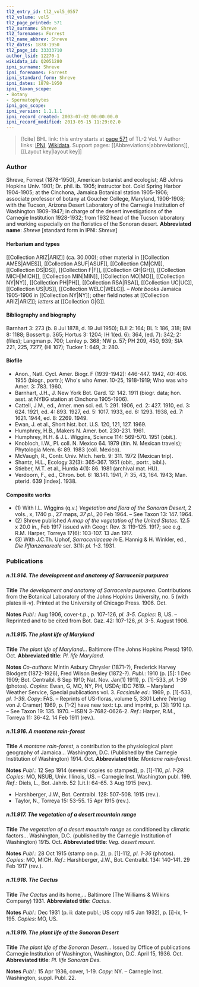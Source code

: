 ```yaml
---
tl2_entry_id: tl2_vol5_0557
tl2_volume: vol5
tl2_page_printed: 571
tl2_surname: Shreve
tl2_forenames: Forrest
tl2_name_abbrev: Shreve
tl2_dates: 1878-1950
tl2_page_id: 33333710
author_lsid: 12270-1
wikidata_id: Q2051280
ipni_surname: Shreve
ipni_forenames: Forrest
ipni_standard_form: Shreve
ipni_dates: 1878-1950
ipni_taxon_scope: 
- Botany
- Spermatophytes
ipni_geo_scope: 
ipni_version: 1.1.1.1
ipni_record_created: 2003-07-02 00:00:00.0
ipni_record_modified: 2013-05-15 11:29:02.0
---
```


> [!cite] BHL link: this entry starts at [page 571](https://www.biodiversitylibrary.org/page/33333710) of TL-2 Vol. V
> Author links: [IPNI](https://www.ipni.org/a/12270-1), [Wikidata](https://www.wikidata.org/wiki/Q2051280). Support pages: [[Abbreviations|abbreviations]], [[Layout key|layout key]]

### Author

Shreve, Forrest (1878-1950), American botanist and ecologist; AB Johns Hopkins Univ. 1901; Dr. phil. ib. 1905; instructor bot. Cold Spring Harbor 1904-1905; at the Cinchona, Jamaica Botanical station 1905-1906; associate professor of botany at Goucher College, Maryland, 1906-1908; with the Tucson, Arizona Desert Laboratory of the Carnegie Institution of Washington 1909-1947; in charge of the desert investigations of the Carnegie Institution 1928-1932; from 1932 head of the Tucson laboratory and working especially on the floristics of the Sonoran desert. 
**Abbreviated name**: *Shreve* \[standard form in IPNI: *Shreve*\]

#### Herbarium and types

[[Collection ARIZ|ARIZ]] (ca. 30.000); other material in [[Collection AMES|AMES]], [[Collection ASUF|ASUF]], [[Collection CM|CM]], [[Collection DS|DS]], [[Collection F|F]], [[Collection GH|GH]], [[Collection MICH|MICH]], [[Collection MIN|MIN]], [[Collection MO|MO]], [[Collection NY|NY]], [[Collection PH|PH]], [[Collection RSA|RSA]], [[Collection UC|UC]], [[Collection US|US]], [[Collection WELC|WELC]]. – *Note books* Jamaica 1905-1906 in [[Collection NY|NY]]; other field notes at [[Collection ARIZ|ARIZ]]; *letters* at [[Collection G|G]].

#### Bibliography and biography

Barnhart 3: 273 (b. 8 Jul 1878, d. 19 Jul 1950); BJI 2: 164; BL 1: 186, 318; BM 8: 1188; Bossert p. 365; Hortus 3: 1204; IH 1(ed. 6): 364, (ed. 7): 342; 2: (files); Langman p. 700; Lenley p. 368; NW p. 57; PH 209, 450, 939; SIA 221, 225, 7277, (HI 107); Tucker 1: 649, 3: 280.

#### Biofile

- Anon., Natl. Cycl. Amer. Biogr. F (1939-1942): 446-447. 1942, 40: 406. 1955 (biogr., portr.); Who's who Amer. 10-25, 1918-1919; Who was who Amer. 3: 783. 1960.
- Barnhart, J.H., J. New York Bot. Gard. 12: 142. 1911 (biogr. data; hon. asst. at NYBG station at Cinchona 1905-1906).
- Cattell, J.M., ed., Amer. men sci. ed. 1: 291. 1906, ed. 2: 427. 1910, ed. 3: 624. 1921, ed. 4: 893. 1927, ed. 5: 1017. 1933, ed. 6: 1293. 1938, ed. 7: 1621. 1944, ed. 8: 2269. 1949.
- Ewan, J. et al., Short hist. bot. U.S. 120, 121, 127. 1969.
- Humphrey, H.B., Makers N. Amer. bot. 230-231. 1961.
- Humphrey, H.H. & J.L. Wiggins, Science 114: 569-570. 1951 (obit.).
- Knobloch, I.W., Pl. coll. N. Mexico 64. 1979 (itin. N. Mexican travels); Phytologia Mem. 6: 89. 1983 (coll. Mexico).
- McVaugh, R., Contr. Univ. Mich. herb. 9: 311. 1972 (Mexican trip).
- Shantz, H.L., Ecology 32(3): 365-367. 1951 (obit., portr., bibl.).
- Stieber, M.T. et al., Huntia 4(1): 86. 1981 (archival mat. HU).
- Verdoorn, F., ed., Chron. bot. 6: 18.141. 1941, 7: 35, 43, 164. 1943; Man. pterid. 639 \[index\]. 1938.

#### Composite works

- (1) With I.L. Wiggins (q.v.) *Vegetation and flora of the Sonoran Desert*, 2 vols., x, 1740 p., 27 maps, *37 pl*., 20 Feb 1964. – See Taxon 13: 147. 1964.
- (2) Shreve published *A map of the vegetation of the United States*. 12.5 x 20.0 in., Feb 1917 issued with Geogr. Rev. 3: 119-125. 1917; see e.g. R.M. Harper, Torreya 17(6): 103-107. 13 Jan 1917.
- (3) With J.C.Th. Uphof, *Sarraceniaceae in* E. Hannig & H. Winkler, ed., *Die Pflanzenareale* ser. 3(1): *pl. 1-3.* 1931.

### Publications

##### n.11.914. The development and anatomy of Sarracenia purpurea

**Title**
*The development and anatomy of Sarracenia purpurea*. Contributions from the Botanical Laboratory of the Johns Hopkins University, no. 5 (with plates iii-v). Printed at the University of Chicago Press. 1906. Oct.

**Notes**
*Publ*.: Aug 1906, cover-t.p., p. 107-126, *pl. 3-5. Copies*: B, US. – Reprinted and to be cited from Bot. Gaz. 42: 107-126, *pl*. 3-5. August 1906.

##### n.11.915. The plant life of Maryland

**Title**
*The plant life of Maryland*... Baltimore (The Johns Hopkins Press) 1910. Oct.
**Abbreviated title**: *Pl. life Maryland*.

**Notes**
*Co-authors*: Mintin Asbury Chrysler (1871-?), Frederick Harvey Blodgett (1872-1926), Fred Wilson Besley (1872-?).
*Publ*.: 1910 (p. \[5\]: 1 Dec 1909; Bot. Centralbl. 6 Sep 1910; Nat. Nov. Jan(1) 1911), p. \[1\]-533, *pl. 1-39* (photos). *Copies*: Ewan, G, MO, NY, PH, USDA; IDC 7619. – Maryland Weather Service, Special publications vol. 3.
*Facsimile ed*.: 1969, p. \[1\]-533, *pl. 1-39. Copy*: FAS. – Reprints of US-floras, volume 5, 3301 Lehre (Verlag von J. Cramer) 1969, p. \[1-2\] have new text: t.p. and imprint, p. \[3\]: 1910 t.p. – See Taxon 19: 135. 1970. – ISBN 3-7682-0626-2.
*Ref*.: Harper, R.M., Torreya 11: 36-42. 14 Feb 1911 (rev.).

##### n.11.916. A montane rain-forest

**Title**
*A montane rain-forest*, a contribution to the physiological plant geography of Jamaica... Washington, D.C. (Published by the Carnegie Institution of Washington) 1914. Oct.
**Abbreviated title**: *Montane rain-forest*.

**Notes**
*Publ*.: 12 Sep 1914 (several copies so stamped), p. \[1\]-110, *pl. 1-29. Copies*: MO, NSUB, Univ. Illinois, US. – Carnegie Inst. Washington publ. 199.
*Ref*.: Diels, L., Bot. Jahrb. 52 (Lit.): 64-65. 3 Aug 1915 (rev.).
- Harshberger, J.W., Bot. Centralbl. 128: 507-508. 1915 (rev.).
- Taylor, N., Torreya 15: 53-55. 15 Apr 1915 (rev.).

##### n.11.917. The vegetation of a desert mountain range

**Title**
*The vegetation of a desert mountain range* as conditioned by climatic factors... Washington, D.C. (published by the Carnegie Institution of Washington) 1915. Oct.
**Abbreviated title**: *Veg. desert mount.*

**Notes**
*Publ*.: 28 Oct 1915 (stamp on p. 2), p. \[1\]-112, *pl. 1-36* (photos). *Copies*: MO, MICH.
*Ref*.: Harshberger, J.W., Bot. Centralbl. 134: 140-141. 29 Feb 1917 (rev.).

##### n.11.918. The Cactus

**Title**
*The Cactus* and its home,... Baltimore (The Williams & Wilkins Company) 1931.
**Abbreviated title**: *Cactus*.

**Notes**
*Publ*.: Dec 1931 (p. ii: date publ.; US copy rd 5 Jan 1932), p. \[i\]-ix, 1-195. *Copies*: MO, US.

##### n.11.919. The plant life of the Sonoran Desert

**Title**
*The plant life of the Sonoran Desert*... Issued by Office of publications Carnegie Institution of Washington, Washington, D.C. April 15, 1936. Oct.
**Abbreviated title**: *Pl. life Sonoran Des.*

**Notes**
*Publ*.: 15 Apr 1936, cover, 1-19. *Copy*: NY. – Carnegie Inst. Washington, suppl. Publ. 22.


